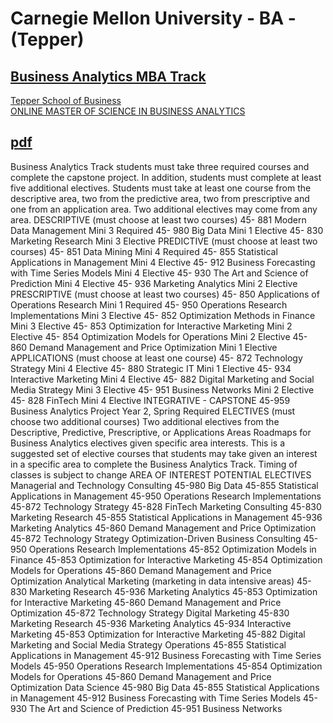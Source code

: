 # Carnegie Mellon University - BA -\(Tepper\)

## [Business Analytics MBA Track](https://www.cmu.edu/tepper/programs/mba/curriculum/tracks/business-analytics.html)

[Tepper School of Business   
ONLINE MASTER OF SCIENCE IN BUSINESS ANALYTICS](https://analytics.tepper.cmu.edu/curriculum/)

## [pdf](https://www.cmu.edu/tepper/programs/mba/assets/docs/track-business-analytics-18-19.pdf)

Business Analytics Track students must take three required courses and complete the capstone project. In addition, students must complete at least five additional electives. Students must take at least one course from the descriptive area, two from the predictive area, two from prescriptive and one from an application area. Two additional electives may come from any area. DESCRIPTIVE \(must choose at least two courses\) 45- 881 Modern Data Management Mini 3 Required 45- 980 Big Data Mini 1 Elective 45- 830 Marketing Research Mini 3 Elective PREDICTIVE \(must choose at least two courses\) 45- 851 Data Mining Mini 4 Required 45- 855 Statistical Applications in Management Mini 4 Elective 45- 912 Business Forecasting with Time Series Models Mini 4 Elective 45- 930 The Art and Science of Prediction Mini 4 Elective 45- 936 Marketing Analytics Mini 2 Elective PRESCRIPTIVE \(must choose at least two courses\) 45- 850 Applications of Operations Research Mini 1 Required 45- 950 Operations Research Implementations Mini 3 Elective 45- 852 Optimization Methods in Finance Mini 3 Elective 45- 853 Optimization for Interactive Marketing Mini 2 Elective 45- 854 Optimization Models for Operations Mini 2 Elective 45- 860 Demand Management and Price Optimization Mini 1 Elective APPLICATIONS \(must choose at least one course\) 45- 872 Technology Strategy Mini 4 Elective 45- 880 Strategic IT Mini 1 Elective 45- 934 Interactive Marketing Mini 4 Elective 45- 882 Digital Marketing and Social Media Strategy Mini 3 Elective 45- 951 Business Networks Mini 2 Elective 45- 828 FinTech Mini 4 Elective INTEGRATIVE - CAPSTONE 45-959 Business Analytics Project Year 2, Spring Required ELECTIVES \(must choose two additional courses\) Two additional electives from the Descriptive, Predictive, Prescriptive, or Applications Areas Roadmaps for Business Analytics electives given specific area interests. This is a suggested set of elective courses that students may take given an interest in a specific area to complete the Business Analytics Track. Timing of classes is subject to change AREA OF INTEREST POTENTIAL ELECTIVES Managerial and Technology Consulting 45-980 Big Data 45-855 Statistical Applications in Management 45-950 Operations Research Implementations 45-872 Technology Strategy 45-828 FinTech Marketing Consulting 45-830 Marketing Research 45-855 Statistical Applications in Management 45-936 Marketing Analytics 45-860 Demand Management and Price Optimization 45-872 Technology Strategy Optimization-Driven Business Consulting 45-950 Operations Research Implementations 45-852 Optimization Models in Finance 45-853 Optimization for Interactive Marketing 45-854 Optimization Models for Operations 45-860 Demand Management and Price Optimization Analytical Marketing \(marketing in data intensive areas\) 45-830 Marketing Research 45-936 Marketing Analytics 45-853 Optimization for Interactive Marketing 45-860 Demand Management and Price Optimization 45-872 Technology Strategy Digital Marketing 45-830 Marketing Research 45-936 Marketing Analytics 45-934 Interactive Marketing 45-853 Optimization for Interactive Marketing 45-882 Digital Marketing and Social Media Strategy Operations 45-855 Statistical Applications in Management 45-912 Business Forecasting with Time Series Models 45-950 Operations Research Implementations 45-854 Optimization Models for Operations 45-860 Demand Management and Price Optimization Data Science 45-980 Big Data 45-855 Statistical Applications in Management 45-912 Business Forecasting with Time Series Models 45-930 The Art and Science of Prediction 45-951 Business Networks

